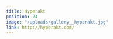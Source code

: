 ```yaml
---
title: Hyperakt
position: 24
image: "/uploads/gallery__hyperakt.jpg"
link: http://hyperakt.com/
---
```


